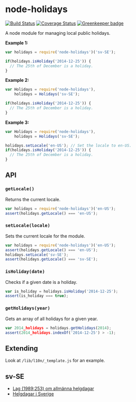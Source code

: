 node-holidays
=============

[![Build Status](https://travis-ci.org/Springworks/node-holidays.svg?branch=master)](https://travis-ci.org/Springworks/node-holidays)
[![Coverage Status](https://coveralls.io/repos/Springworks/node-holidays/badge.png?branch=master)](https://coveralls.io/r/Springworks/node-holidays?branch=master)
[![Greenkeeper badge](https://badges.greenkeeper.io/Springworks/node-holidays.svg)](https://greenkeeper.io/)

A node module for managing local public holidays.

**Example 1:**
```js
var holidays = require('node-holidays')('sv-SE');

if(holidays.isHoliday('2014-12-25')) {
  // The 25th of December is a holiday.
}
```

**Example 2:**
```js
var Holidays = require('node-holidays'),
    holidays = Holidays('sv-SE');

if(holidays.isHoliday('2014-12-25')) {
  // The 25th of December is a holiday.
}
```

**Example 3:**
```js
var Holidays = require('node-holidays'),
    holidays = Holidays('sv-SE');

holidays.setLocale('en-US'); // Set the locale to en-US.
if(holidays.isHoliday('2014-12-25')) {
  // The 25th of December is a holiday.
}
```

## API

### `getLocale()`
Returns the current locale.

```js
var holidays = require('node-holidays')('en-US');
assert(holidays.getLocale() === 'en-US');
```

### `setLocale(locale)`
Sets the current locale for the module.

```js
var holidays = require('node-holidays')('en-US');
assert(holidays.getLocale() === 'en-US');
holidays.setLocale('sv-SE');
assert(holidays.getLocale() === 'sv-SE');
```

### `isHoliday(date)`
Checks if a given date is a holiday.

```js
var is_holiday = holidays.isHoliday('2014-12-25');
assert(is_holiday === true);
```

### `getHolidays(year)`
Gets an array of all holidays for a given year.

```js
var 2014_holidays = holidays.getHolidays(2014);
assert(2014_holidays.indexOf('2014-12-25') > -1);
```

## Extending

Look at `/lib/l10n/_template.js` for an example.


## sv-SE
* [Lag (1989:253) om allmänna helgdagar](http://www.riksdagen.se/sv/Dokument-Lagar/Lagar/Svenskforfattningssamling/Lag-1989253-om-allmanna-hel_sfs-1989-253/)
* [Helgdagar i Sverige](http://sv.wikipedia.org/wiki/Helgdagar_i_Sverige)
